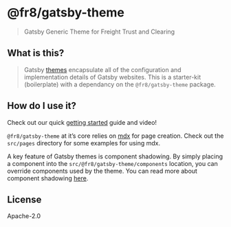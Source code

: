 # @fr8/gatsby-theme

> Gatsby Generic Theme for Freight Trust and Clearing

## What is this?

> Gatsby [themes](https://www.gatsbyjs.org/docs/themes/) encapsulate all of the
> configuration and implementation details of Gatsby websites. This is a
> starter-kit (boilerplate) with a dependancy on the `@fr8/gatsby-theme` package.

## How do I use it?

Check out our quick
[getting started](https://@fr8/gatsby-theme.now.sh/getting-started) guide and
video!

`@fr8/gatsby-theme` at it’s core relies on [mdx](https://mdxjs.com/) for page
creation. Check out the `src/pages` directory for some examples for using mdx.

A key feature of Gatsby themes is component shadowing. By simply placing a
component into the `src/@fr8/gatsby-theme/components` location, you can
override components used by the theme. You can read more about component
shadowing
[here](https://www.gatsbyjs.org/docs/themes/api-reference#component-shadowing).

## License

Apache-2.0
